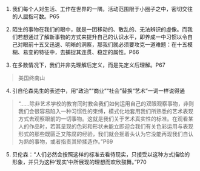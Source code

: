 1. 我们每个人对生活、工作在世界的一隅，活动范围限于小圈子之中，密切交往的人屈指可数。P65

2. 陌生的事物在我们的眼中，就是一团移动的、散乱的、无法辨识的虚像。而我们若想通过了解新事物的方式来提升自己的认识水平，即养成一中习惯以令自己对眼前十五又迅速、明晰的洞察，那我们就必须要攻克一道难题：在十五模糊、易变的特征中，去捕捉其连贯、稳定的属性。P66

3. 在多数情况下，我们并非先理解后定义，而是先定义后理解。P67

> 美国终南山

4. 引自伦森先生的表述中，用“政治”“商业”“社会”替换“艺术”一词一样说得通

> “……除非艺术学校的教育同时教会我们如何运用自己的双眼观察事物，非则我们会很容易陷入一种习惯性的束缚，模式化地套用我们所熟悉的艺术表现方式去观察眼前的一切事物。这就是我们关于艺术真实性的标准。在观看某人的作品时，若其呈现的色彩和形状未能立即迎合我们有关色彩运用与表现形式的那些既匮乏又陈腐的经验，我们就会摇着头认为它没能再现我们自认为熟的事物，或者指责其矫揉造作。”P69

5. 贝伦森：“人们必然会按照这样的标准去看待现实，只接受以这种方式描绘的形象，并只为这种‘现实’中所展现的理想而欢欣鼓舞。”P70

